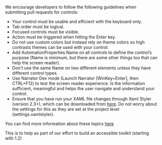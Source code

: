 We encourage developers to follow the following guidelines when submitting pull requests for controls:

* Your control must be usable and efficient with the keyboard only.
* Tab order must be logical.
* Focused controls must be visible.
* Action must be triggered when hitting the Enter key.
* Do not use custom colors but instead rely on theme colors so high contrasts themes can be used with your control.
* Add AutomationProperties.Name on all controls to define the control’s purpose (Name is minimum, but there are some other things too that can help the screen reader).
* Don't use the same Name on two different elements unless they have different control types.
* Use Narrator Dev mode (Launch Narrator [WinKey+Enter], then CTRL+F12) to test the screen reader experience. Is the information sufficient, meaningful and helps the user navigate and understand your control.
* Ensure that you have run your XAML file changes through Xaml Styler (version 2.3+), which can be downloaded from [here](https://marketplace.visualstudio.com/items?itemName=NicoVermeir.XAMLStyler). Do not worry about the settings for this as they are set at the project level (settings.xamlstyler).

You can find more information about these topics [here](https://docs.microsoft.com/en-us/archive/blogs/winuiautomation/building-accessible-windows-universal-apps-introduction)

This is to help as part of our effort to build an accessible toolkit (starting with 1.2)
